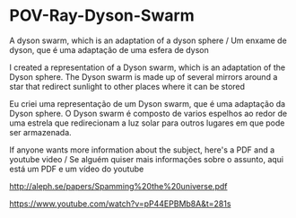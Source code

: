 # POV-Ray-Dyson-Swarm
A dyson swarm, which is an adaptation of a dyson sphere / Um enxame de dyson, que é uma adaptação de uma esfera de dyson

I created a representation of a Dyson swarm, which is an adaptation of the Dyson sphere. The Dyson swarm is made up of several mirrors around a star that redirect sunlight to other places where it can be stored  

Eu criei uma representação de um Dyson swarm, que é uma adaptação da Dyson sphere. O Dyson swarm é composto de varios espelhos ao redor de uma estrela que redirecionam a luz solar para outros lugares em que pode ser armazenada.

If anyone wants more information about the subject, here's a PDF and a youtube video / Se alguém quiser mais informações sobre o assunto, aqui está um PDF e um vídeo do youtube

http://aleph.se/papers/Spamming%20the%20universe.pdf

https://www.youtube.com/watch?v=pP44EPBMb8A&t=281s
